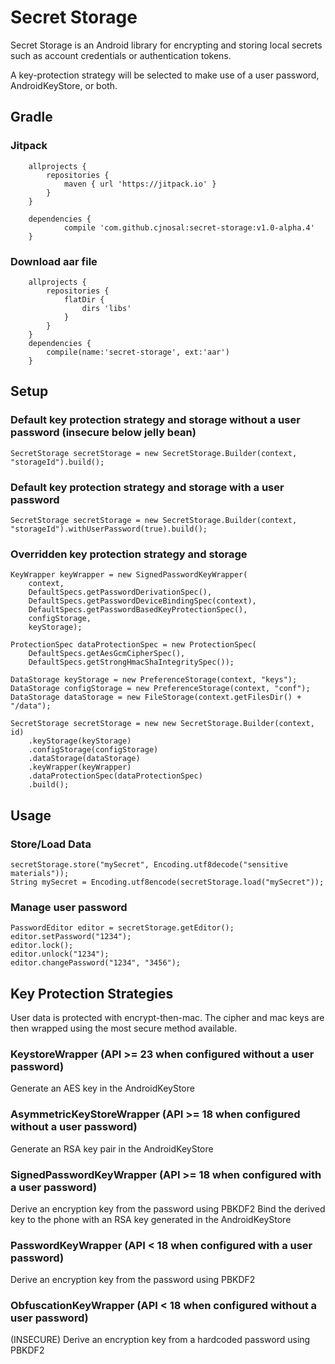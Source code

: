 # Secret Storage
Secret Storage is an Android library for encrypting and storing local secrets such as account credentials or authentication tokens.

A key-protection strategy will be selected to make use of a user password, AndroidKeyStore, or both.
## Gradle
### Jitpack
```
	allprojects {
		repositories {
			maven { url 'https://jitpack.io' }
		}
	}
    
    dependencies {
	        compile 'com.github.cjnosal:secret-storage:v1.0-alpha.4'
	}
```
### Download aar file
```
    allprojects {
        repositories {
            flatDir {
                dirs 'libs'
            }
        }
    }
    dependencies {
        compile(name:'secret-storage', ext:'aar')
    }
```
## Setup
### Default key protection strategy and storage without a user password (insecure below jelly bean)
```
SecretStorage secretStorage = new SecretStorage.Builder(context, "storageId").build();
```
### Default key protection strategy and storage with a user password
```
SecretStorage secretStorage = new SecretStorage.Builder(context, "storageId").withUserPassword(true).build();
```
### Overridden key protection strategy and storage
```
KeyWrapper keyWrapper = new SignedPasswordKeyWrapper(
    context,
    DefaultSpecs.getPasswordDerivationSpec(),
    DefaultSpecs.getPasswordDeviceBindingSpec(context),
    DefaultSpecs.getPasswordBasedKeyProtectionSpec(),
    configStorage,
    keyStorage);
                        
ProtectionSpec dataProtectionSpec = new ProtectionSpec(
    DefaultSpecs.getAesGcmCipherSpec(), 
    DefaultSpecs.getStrongHmacShaIntegritySpec());
    
DataStorage keyStorage = new PreferenceStorage(context, "keys");
DataStorage configStorage = new PreferenceStorage(context, "conf");
DataStorage dataStorage = new FileStorage(context.getFilesDir() + "/data");

SecretStorage secretStorage = new new SecretStorage.Builder(context, id)
    .keyStorage(keyStorage)
    .configStorage(configStorage)
    .dataStorage(dataStorage)
    .keyWrapper(keyWrapper)
    .dataProtectionSpec(dataProtectionSpec)
    .build();
```

## Usage
### Store/Load Data
```
secretStorage.store("mySecret", Encoding.utf8decode("sensitive materials"));
String mySecret = Encoding.utf8encode(secretStorage.load("mySecret"));
```
### Manage user password
```
PasswordEditor editor = secretStorage.getEditor();
editor.setPassword("1234");
editor.lock();
editor.unlock("1234");
editor.changePassword("1234", "3456");
```
## Key Protection Strategies
User data is protected with encrypt-then-mac. The cipher and mac keys are then wrapped using the most secure method available.
### KeystoreWrapper (API >= 23 when configured without a user password)
Generate an AES key in the AndroidKeyStore
### AsymmetricKeyStoreWrapper (API >= 18 when configured without a user password)
Generate an RSA key pair in the AndroidKeyStore
### SignedPasswordKeyWrapper (API >= 18 when configured with a user password)
Derive an encryption key from the password using PBKDF2
Bind the derived key to the phone with an RSA key generated in the AndroidKeyStore
### PasswordKeyWrapper (API < 18 when configured with a user password) 
Derive an encryption key from the password using PBKDF2
### ObfuscationKeyWrapper (API < 18 when configured without a user password)
(INSECURE) Derive an encryption key from a hardcoded password using PBKDF2 
